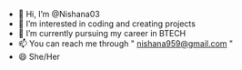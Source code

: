 - 👋 Hi, I’m @Nishana03
- 👀 I’m interested in coding and creating projects
- 🌱 I’m currently pursuing my career in BTECH
- 📫 You can reach me through " nishana959@gmail.com "
- 😄 She/Her
  

<!---
Nishana03/Nishana03 is a ✨ special ✨ repository because its `README.md` (this file) appears on your GitHub profile.
You can click the Preview link to take a look at your changes.
--->
